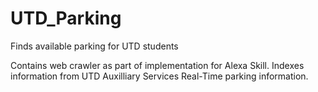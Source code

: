 # UTD_Parking
Finds available parking for UTD students

Contains web crawler as part of implementation for Alexa Skill. Indexes information from UTD Auxilliary Services Real-Time parking information.

